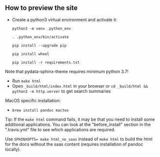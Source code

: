 ## How to preview the site

* Create a python3 virtual environment and activate it:

    ```python3 -m venv .python_env```

    ```. .python_env/bin/activate```

     ```pip install --upgrade pip```

    ```pip install wheel```

    ```pip install -r requirements.txt```

Note that pydata-sphinx-theme requires minimum python 3.7!

* Run ```make html```
* Open ```_build/html/index.html``` in your browser or ```cd _build/html && python3 -m http.server``` to get search summaries

MacOS specific installation:

  - ``brew install pandoc mactex``

Tip: If the ```make html``` command fails, it may be that you need to install some additional
    applications. You can look at the "before_install" section in the ".travis.yml" file to see
    which applications are required.

Use ```SPHINXOPTS= make html_no_saas``` instead of ```make html``` to build the html for the docs without the saas content (requires installation of pandoc locally).
